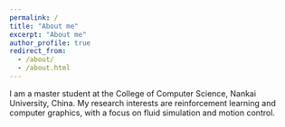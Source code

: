 ```yaml
---
permalink: /
title: "About me"
excerpt: "About me"
author_profile: true
redirect_from: 
  - /about/
  - /about.html
---
```


I am a master student at the College of Computer Science, Nankai University, China. My research interests are reinforcement learning and computer graphics, with a focus on fluid simulation and motion control.
